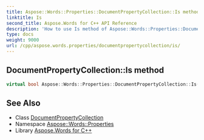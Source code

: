 ```yaml
---
title: Aspose::Words::Properties::DocumentPropertyCollection::Is method
linktitle: Is
second_title: Aspose.Words for C++ API Reference
description: 'How to use Is method of Aspose::Words::Properties::DocumentPropertyCollection class in C++.'
type: docs
weight: 9000
url: /cpp/aspose.words.properties/documentpropertycollection/is/
---
```

## DocumentPropertyCollection::Is method




```cpp
virtual bool Aspose::Words::Properties::DocumentPropertyCollection::Is(const System::TypeInfo &target) const override
```

## See Also

* Class [DocumentPropertyCollection](../)
* Namespace [Aspose::Words::Properties](../../)
* Library [Aspose.Words for C++](../../../)
